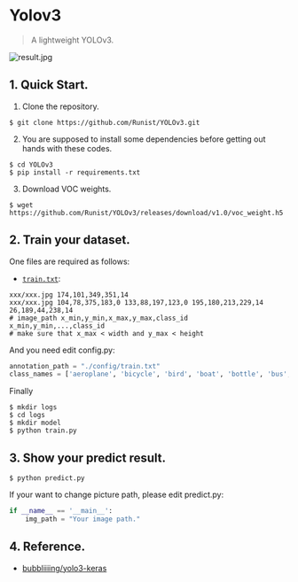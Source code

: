 # Yolov3

> A lightweight YOLOv3. <br>

![result.jpg](https://i.loli.net/2020/11/13/Tr7IR2bW8Bk4gDN.jpg)

## 1. Quick Start.

1. Clone the repository.

```
$ git clone https://github.com/Runist/YOLOv3.git
```

2. You are supposed to install some dependencies before getting out hands with these codes.

```
$ cd YOLOv3
$ pip install -r requirements.txt
```

3. Download VOC weights.

```
$ wget https://github.com/Runist/YOLOv3/releases/download/v1.0/voc_weight.h5
```

## 2. Train your dataset.

One files are required as follows:

- [`train.txt`](https://github.com/Runist/YOLOv3/blob/main/config/train.txt): 

```
xxx/xxx.jpg 174,101,349,351,14
xxx/xxx.jpg 104,78,375,183,0 133,88,197,123,0 195,180,213,229,14 26,189,44,238,14
# image_path x_min,y_min,x_max,y_max,class_id  x_min,y_min,...,class_id 
# make sure that x_max < width and y_max < height
```

And you need edit config.py:

```python
annotation_path = "./config/train.txt"
class_names = ['aeroplane', 'bicycle', 'bird', 'boat', 'bottle', 'bus', 'car', 'cat', 'chair', 'cow', 'diningtable', 'dog', 'horse', 'motorbike', 'person', 'pottedplant', 'sheep', 'sofa', 'train', 'tvmonitor']
```

Finally

```
$ mkdir logs
$ cd logs
$ mkdir model
$ python train.py			
```

## 3. Show your predict result.

```
$ python predict.py
```

If your want to change picture path, please edit predict.py:

```python
if __name__ == '__main__':
    img_path = "Your image path."
```
## 4. Reference.

- [bubbliiiing/yolo3-keras](https://github.com/bubbliiiing/yolo3-keras)

